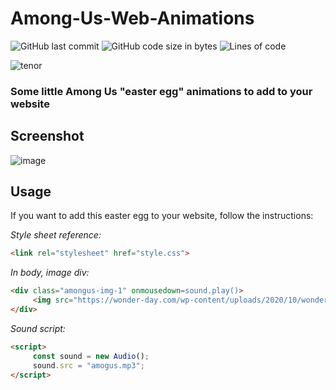# Among-Us-Web-Animations

![GitHub last commit](https://img.shields.io/github/last-commit/alexandreaero/Among-Us-Web-Animations)
![GitHub code size in bytes](https://img.shields.io/github/languages/code-size/alexandreaero/Among-Us-Web-Animations)
![Lines of code](https://img.shields.io/tokei/lines/github/alexandreaero/Among-Us-Web-Animations)

![tenor](https://user-images.githubusercontent.com/66020831/114184307-fa3c1700-9944-11eb-9d0f-2dfa4d5317df.gif)

### Some little Among Us "easter egg" animations to add to your website

## Screenshot 
![image](https://user-images.githubusercontent.com/66020831/113479556-1563de00-9490-11eb-92fe-ac680ecac059.png)

## Usage
If you want to add this easter egg to your website, follow the instructions:

*Style sheet reference:*
```html
<link rel="stylesheet" href="style.css">
```  

*In body, image div:*  
```html
<div class="amongus-img-1" onmousedown=sound.play()>
     <img src="https://wonder-day.com/wp-content/uploads/2020/10/wonder-day-among-us-21.png" width="250" height="250"> 
</div>
```        

*Sound script:*
```html
<script>
     const sound = new Audio();
     sound.src = "amogus.mp3";
</script>
```
